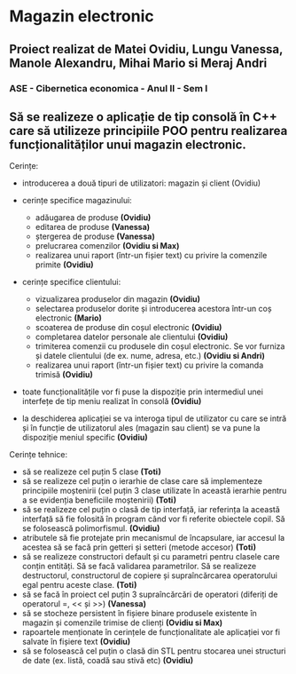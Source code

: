 # Magazin electronic

## Proiect realizat de Matei Ovidiu, Lungu Vanessa, Manole Alexandru, Mihai Mario si Meraj Andri
### ASE - Cibernetica economica - Anul II - Sem I

## Să se realizeze o aplicație de tip consolă în C++ care să utilizeze principiile POO pentru realizarea funcționalităților unui magazin electronic.

Cerințe:
- introducerea a două tipuri de utilizatori: magazin și client (Ovidiu)

- cerințe specifice magazinului:
  - adăugarea de produse **(Ovidiu)**
  - editarea de produse **(Vanessa)**
  - ștergerea de produse **(Vanessa)**
  - prelucrarea comenzilor **(Ovidiu si Max)**
  - realizarea unui raport (într-un fișier text) cu privire la comenzile primite **(Ovidiu)**

- cerințe specifice clientului:
  - vizualizarea produselor din magazin **(Ovidiu)**
  - selectarea produselor dorite și introducerea acestora într-un coș electronic **(Mario)**
  - scoaterea de produse din coșul electronic **(Ovidiu)**
  - completarea datelor personale ale clientului **(Ovidiu)**
  - trimiterea comenzii cu produsele din coșul electronic. Se vor furniza și datele clientului (de ex. nume, adresa, etc.) **(Ovidiu si Andri)**
  - realizarea unui raport (într-un fișier text) cu privire la comanda trimisă **(Ovidiu)**

- toate funcționalitățile vor fi puse la dispoziție prin intermediul unei interfețe de tip meniu realizat în consolă **(Ovidiu)**
- la deschiderea aplicației se va interoga tipul de utilizator cu care se intră și în funcție de utilizatorul ales (magazin sau client) se va pune la dispoziție meniul specific **(Ovidiu)**

Cerințe tehnice:
- să se realizeze cel puțin 5 clase **(Toti)**
- să se realizeze cel puțin o ierarhie de clase care să implementeze principiile moștenirii (cel puțin 3 clase utilizate în această ierarhie pentru a se evidenția beneficiile moștenirii) **(Toti)**
- să se realizeze cel puțin o clasă de tip interfață, iar referința la această interfață să fie folosită în program când vor fi referite obiectele copil. Să se folosească polimorfismul. **(Ovidiu)**
- atributele să fie protejate prin mecanismul de încapsulare, iar accesul la acestea să se facă prin getteri și setteri (metode accesor) **(Toti)**
- să se realizeze constructori default și cu parametri pentru clasele care conțin entități. Să se facă validarea parametrilor. Să se realizeze destructorul, constructorul de copiere și supraîncărcarea operatorului egal pentru aceste clase. **(Toti)**
- să se facă în proiect cel puțin 3 supraîncărcări de operatori (diferiți de operatorul =, << și >>) **(Vanessa)**
- să se stocheze persistent în fișiere binare produsele existente în magazin și comenzile trimise de clienți **(Ovidiu si Max)**
- rapoartele menționate în cerințele de funcționalitate ale aplicației vor fi salvate în fișiere text **(Ovidiu)**
- să se folosească cel puțin o clasă din STL pentru stocarea unei structuri de date (ex. listă, coadă sau stivă etc) **(Ovidiu)**
